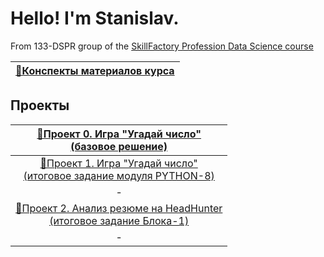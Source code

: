 # Hello! I'm Stanislav.

From 133-DSPR group of the [SkillFactory Profession Data Science course](https://lms.skillfactory.ru/courses/course-v1:SkillFactory+DSPR-2.0+14JULY2021/course/)


| [📁Конспекты материалов курса](/synopsis)|
|:---:|

## Проекты
|[📁Проект 0. Игра "Угадай число"<br>(базовое решение)](/project_0)|
|:---:|
|[📁Проект 1. Игра "Угадай число"<br>(итоговое задание модуля PYTHON-8)](/project_1)|
|-|
|[📁Проект 2. Анализ резюме на HeadHunter<br>(итоговое задание Блока-1)](/project_2_hh)|
|-|







